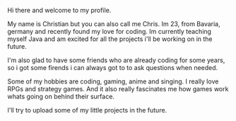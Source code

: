 Hi there and welcome to my profile.

My name is Christian but you can also call me Chris. Im 23, from Bavaria, germany and recently found my love for coding.
Im currently teaching myself Java and am excited for all the projects i'll be working on in the future.

I'm also glad to have some friends who are already coding for some years, so i got some firends i can always got to to ask questions when needed.

Some of my hobbies are coding, gaming, anime and singing.
I really love RPGs and strategy games. And it also really fascinates me how games work whats going on behind their surface.

I'll try to upload some of my little projects in the future.
